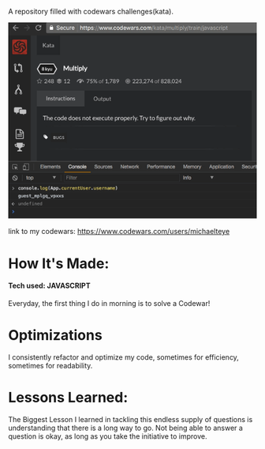 A repository filled with codewars challenges(kata).

![the codewars images!](image/gifs.gif)

link to my codewars: <https://www.codewars.com/users/michaelteye>
# How It's Made:
#### Tech used: JAVASCRIPT
Everyday, the first thing I do in morning is to solve a Codewar!

# Optimizations
I consistently refactor and optimize my code, sometimes for efficiency, sometimes for readability.

# Lessons Learned:
The Biggest Lesson I learned in tackling this endless supply of questions is understanding that there is a long way to go. Not being able to answer a question is okay, as long as you take the initiative to improve.
